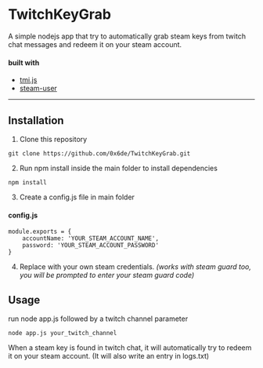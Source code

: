 # TwitchKeyGrab
A simple nodejs app that try to automatically grab steam keys from twitch chat messages and redeem it on your steam account. 

#### built with
* [tmi.js](https://github.com/tmijs/tmi.js)
* [steam-user](https://github.com/DoctorMcKay/node-steam-user)
___________________________________________________

## Installation

1. Clone this repository 
```
git clone https://github.com/0x6de/TwitchKeyGrab.git
```

2. Run npm install inside the main folder to install dependencies
```
npm install
```

3. Create a config.js file in main folder
#### config.js
```
module.exports = {
    accountName: 'YOUR_STEAM_ACCOUNT_NAME',
    password: 'YOUR_STEAM_ACCOUNT_PASSWORD'
}
```
4. Replace with your own steam credentials. 
_(works with steam guard too, you will be prompted to enter your steam guard code)_


## Usage 

run node app.js followed by a twitch channel parameter

```
node app.js your_twitch_channel
```

When a steam key is found in twitch chat, it will automatically try to redeem it on your steam account. (It will also write an entry in logs.txt)